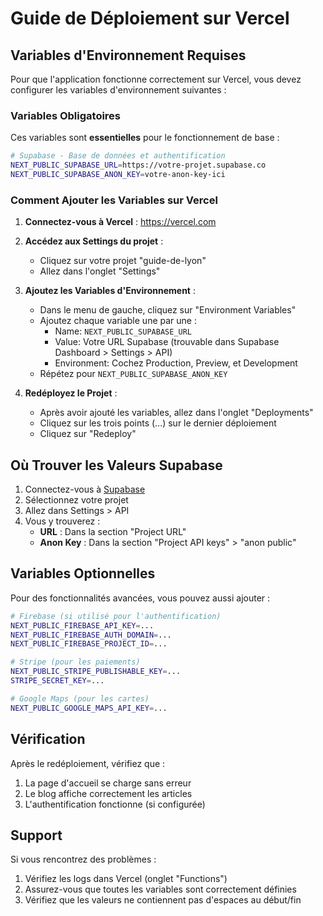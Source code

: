 # Guide de Déploiement sur Vercel

## Variables d'Environnement Requises

Pour que l'application fonctionne correctement sur Vercel, vous devez configurer les variables d'environnement suivantes :

### Variables Obligatoires

Ces variables sont **essentielles** pour le fonctionnement de base :

```bash
# Supabase - Base de données et authentification
NEXT_PUBLIC_SUPABASE_URL=https://votre-projet.supabase.co
NEXT_PUBLIC_SUPABASE_ANON_KEY=votre-anon-key-ici
```

### Comment Ajouter les Variables sur Vercel

1. **Connectez-vous à Vercel** : https://vercel.com

2. **Accédez aux Settings du projet** :
   - Cliquez sur votre projet "guide-de-lyon"
   - Allez dans l'onglet "Settings"

3. **Ajoutez les Variables d'Environnement** :
   - Dans le menu de gauche, cliquez sur "Environment Variables"
   - Ajoutez chaque variable une par une :
     - Name: `NEXT_PUBLIC_SUPABASE_URL`
     - Value: Votre URL Supabase (trouvable dans Supabase Dashboard > Settings > API)
     - Environment: Cochez Production, Preview, et Development
   - Répétez pour `NEXT_PUBLIC_SUPABASE_ANON_KEY`

4. **Redéployez le Projet** :
   - Après avoir ajouté les variables, allez dans l'onglet "Deployments"
   - Cliquez sur les trois points (...) sur le dernier déploiement
   - Cliquez sur "Redeploy"

## Où Trouver les Valeurs Supabase

1. Connectez-vous à [Supabase](https://app.supabase.com)
2. Sélectionnez votre projet
3. Allez dans Settings > API
4. Vous y trouverez :
   - **URL** : Dans la section "Project URL"
   - **Anon Key** : Dans la section "Project API keys" > "anon public"

## Variables Optionnelles

Pour des fonctionnalités avancées, vous pouvez aussi ajouter :

```bash
# Firebase (si utilisé pour l'authentification)
NEXT_PUBLIC_FIREBASE_API_KEY=...
NEXT_PUBLIC_FIREBASE_AUTH_DOMAIN=...
NEXT_PUBLIC_FIREBASE_PROJECT_ID=...

# Stripe (pour les paiements)
NEXT_PUBLIC_STRIPE_PUBLISHABLE_KEY=...
STRIPE_SECRET_KEY=...

# Google Maps (pour les cartes)
NEXT_PUBLIC_GOOGLE_MAPS_API_KEY=...
```

## Vérification

Après le redéploiement, vérifiez que :
1. La page d'accueil se charge sans erreur
2. Le blog affiche correctement les articles
3. L'authentification fonctionne (si configurée)

## Support

Si vous rencontrez des problèmes :
1. Vérifiez les logs dans Vercel (onglet "Functions")
2. Assurez-vous que toutes les variables sont correctement définies
3. Vérifiez que les valeurs ne contiennent pas d'espaces au début/fin